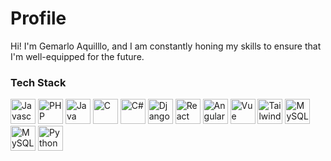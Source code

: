 # Profile
Hi! I'm Gemarlo Aquilllo, and I am constantly honing my skills to ensure that I'm well-equipped for the future.

### Tech Stack
<div>
  <img height='40rem' src='https://cdn.worldvectorlogo.com/logos/javascript-1.svg' alt='Javascript'/>
  <img height='40rem' src='https://upload.wikimedia.org/wikipedia/commons/thumb/2/27/PHP-logo.svg/1067px-PHP-logo.svg.png' alt='PHP'/>
  <img height='40rem' src='https://upload.wikimedia.org/wikipedia/en/thumb/3/30/Java_programming_language_logo.svg/800px-Java_programming_language_logo.svg.png'    alt='Java'/>
  <img height='40rem' src='https://upload.wikimedia.org/wikipedia/commons/thumb/3/35/The_C_Programming_Language_logo.svg/800px-The_C_Programming_Language_logo.svg.png' alt='C'/>
  <img height='40rem'src='https://upload.wikimedia.org/wikipedia/commons/thumb/0/0d/C_Sharp_wordmark.svg/800px-C_Sharp_wordmark.svg.png' alt='C#'/>
  <img height='40rem' src='https://static.djangoproject.com/img/logos/django-logo-negative.svg' alt='Django'/>
  <img height='40rem' src='https://upload.wikimedia.org/wikipedia/commons/thumb/a/a7/React-icon.svg/1200px-React-icon.svg.png' alt='React'/>
  <img height='40rem' src='https://upload.wikimedia.org/wikipedia/commons/c/cf/Angular_full_color_logo.svg' alt='Angular'/>
  <img height='40rem' src='https://upload.wikimedia.org/wikipedia/commons/f/f1/Vue.png' alt='Vue'/>
  <img height='40rem' src='https://upload.wikimedia.org/wikipedia/commons/thumb/d/d5/Tailwind_CSS_Logo.svg/2048px-Tailwind_CSS_Logo.svg.png' alt='Tailwind'/>
  <img height='40rem' src='https://upload.wikimedia.org/wikipedia/commons/thumb/b/b2/Bootstrap_logo.svg/1200px-Bootstrap_logo.svg.png' alt='MySQL'/>
  <img height='40rem' src='https://upload.wikimedia.org/wikipedia/en/thumb/d/dd/MySQL_logo.svg/1280px-MySQL_logo.svg.png' alt='MySQL'/>
  <img height='40rem' src='https://upload.wikimedia.org/wikipedia/commons/c/c3/Python-logo-notext.svg' alt='Python'/>
</div>

